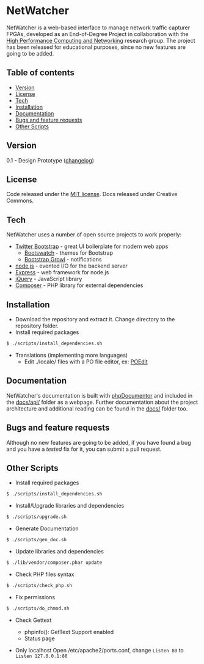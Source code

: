 # NetWatcher

NetWatcher is a web-based interface to manage network traffic capturer FPGAs, developed as an End-of-Degree Project in collaboration with the [High Performance Computing and Networking](http://www.hpcn.es/) research group. The project has been released for educational purposes, since no new features are going to be added.

## Table of contents

- [Version](#version)
- [License](#license)
- [Tech](#tech)
- [Installation](#installation)
- [Documentation](#documentation)
- [Bugs and feature requests](#bugs-and-feature-requests)
- [Other Scripts](#other-scripts)


Version
----
0.1 - Design Prototype ([changelog](changelog.md))


License
----
Code released under the [MIT license](LICENSE). Docs released under Creative Commons.

Tech
----

NetWatcher uses a number of open source projects to work properly:

* [Twitter Bootstrap](http://twitter.github.com/bootstrap/index.html) - great UI boilerplate for modern web apps
    * [Bootswatch](http://bootswatch.com/) - themes for Bootstrap
    * [Bootstrap Growl](https://github.com/ifightcrime/bootstrap-growl) - notifications
* [node.js](http://nodejs.org/) - evented I/O for the backend server
* [Express](http://expressjs.com/) - web framework for node.js
* [jQuery](https://jquery.com) - JavaScript library
* [Composer](https://getcomposer.org) - PHP library for external dependencies

Installation
----
* Download the repository and extract it. Change directory to the repository folder.
* Install required packages
```sh
$ ./scripts/install_dependencies.sh
```

* Translations (implementing more languages)
    * Edit ./locale/ files with a PO file editor, ex: [POEdit](https://poedit.net)

Documentation
----
NetWatcher's documentation is built with [phpDocumentor](https://www.phpdoc.org) and included in the [docs/api/](docs/api/) folder as a webpage. Further documentation about the project architecture and additional reading can be found in the [docs/](docs/) folder too.

Bugs and feature requests
----
Although no new features are going to be added, if you have found a bug and you have a *tested* fix for it, you can submit a pull request.

Other Scripts
----

* Install required packages
```sh
$ ./scripts/install_dependencies.sh
```

* Install/Upgrade libraries and dependencies
```sh
$ ./scripts/upgrade.sh
```

* Generate Documentation
```sh
$ ./scripts/gen_doc.sh
```

* Update libraries and dependencies
```sh
$ ./lib/vendor/composer.phar update
```

* Check PHP files syntax
```sh
$ ./scripts/check_php.sh
```

* Fix permissions
```sh
$ ./scripts/do_chmod.sh
```

* Check Gettext
    * phpinfo(): GetText Support enabled
    * Status page
    
* Only localhost
Open /etc/apache2/ports.conf, change `Listen 80` to `Listen 127.0.0.1:80`
